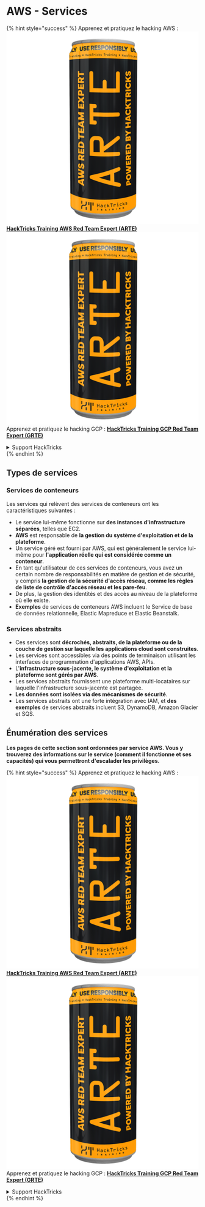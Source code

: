 # AWS - Services

{% hint style="success" %}
Apprenez et pratiquez le hacking AWS :<img src="../../../.gitbook/assets/image (1) (1) (1).png" alt="" data-size="line">[**HackTricks Training AWS Red Team Expert (ARTE)**](https://training.hacktricks.xyz/courses/arte)<img src="../../../.gitbook/assets/image (1) (1) (1).png" alt="" data-size="line">\
Apprenez et pratiquez le hacking GCP : <img src="../../../.gitbook/assets/image (2).png" alt="" data-size="line">[**HackTricks Training GCP Red Team Expert (GRTE)**<img src="../../../.gitbook/assets/image (2).png" alt="" data-size="line">](https://training.hacktricks.xyz/courses/grte)

<details>

<summary>Support HackTricks</summary>

* Consultez les [**plans d'abonnement**](https://github.com/sponsors/carlospolop) !
* **Rejoignez le** 💬 [**groupe Discord**](https://discord.gg/hRep4RUj7f) ou le [**groupe telegram**](https://t.me/peass) ou **suivez** nous sur **Twitter** 🐦 [**@hacktricks\_live**](https://twitter.com/hacktricks_live)**.**
* **Partagez des astuces de hacking en soumettant des PRs aux** [**HackTricks**](https://github.com/carlospolop/hacktricks) et [**HackTricks Cloud**](https://github.com/carlospolop/hacktricks-cloud) dépôts github.

</details>
{% endhint %}

## Types de services

### Services de conteneurs

Les services qui relèvent des services de conteneurs ont les caractéristiques suivantes :

* Le service lui-même fonctionne sur **des instances d'infrastructure séparées**, telles que EC2.
* **AWS** est responsable de **la gestion du système d'exploitation et de la plateforme**.
* Un service géré est fourni par AWS, qui est généralement le service lui-même pour **l'application réelle qui est considérée comme un conteneur**.
* En tant qu'utilisateur de ces services de conteneurs, vous avez un certain nombre de responsabilités en matière de gestion et de sécurité, y compris **la gestion de la sécurité d'accès réseau, comme les règles de liste de contrôle d'accès réseau et les pare-feu**.
* De plus, la gestion des identités et des accès au niveau de la plateforme où elle existe.
* **Exemples** de services de conteneurs AWS incluent le Service de base de données relationnelle, Elastic Mapreduce et Elastic Beanstalk.

### Services abstraits

* Ces services sont **décrochés, abstraits, de la plateforme ou de la couche de gestion sur laquelle les applications cloud sont construites**.
* Les services sont accessibles via des points de terminaison utilisant les interfaces de programmation d'applications AWS, APIs.
* L'**infrastructure sous-jacente, le système d'exploitation et la plateforme sont gérés par AWS**.
* Les services abstraits fournissent une plateforme multi-locataires sur laquelle l'infrastructure sous-jacente est partagée.
* **Les données sont isolées via des mécanismes de sécurité**.
* Les services abstraits ont une forte intégration avec IAM, et **des exemples** de services abstraits incluent S3, DynamoDB, Amazon Glacier et SQS.

## Énumération des services

**Les pages de cette section sont ordonnées par service AWS. Vous y trouverez des informations sur le service (comment il fonctionne et ses capacités) qui vous permettront d'escalader les privilèges.**

{% hint style="success" %}
Apprenez et pratiquez le hacking AWS :<img src="../../../.gitbook/assets/image (1) (1) (1).png" alt="" data-size="line">[**HackTricks Training AWS Red Team Expert (ARTE)**](https://training.hacktricks.xyz/courses/arte)<img src="../../../.gitbook/assets/image (1) (1) (1).png" alt="" data-size="line">\
Apprenez et pratiquez le hacking GCP : <img src="../../../.gitbook/assets/image (2).png" alt="" data-size="line">[**HackTricks Training GCP Red Team Expert (GRTE)**<img src="../../../.gitbook/assets/image (2).png" alt="" data-size="line">](https://training.hacktricks.xyz/courses/grte)

<details>

<summary>Support HackTricks</summary>

* Consultez les [**plans d'abonnement**](https://github.com/sponsors/carlospolop) !
* **Rejoignez le** 💬 [**groupe Discord**](https://discord.gg/hRep4RUj7f) ou le [**groupe telegram**](https://t.me/peass) ou **suivez** nous sur **Twitter** 🐦 [**@hacktricks\_live**](https://twitter.com/hacktricks_live)**.**
* **Partagez des astuces de hacking en soumettant des PRs aux** [**HackTricks**](https://github.com/carlospolop/hacktricks) et [**HackTricks Cloud**](https://github.com/carlospolop/hacktricks-cloud) dépôts github.

</details>
{% endhint %}
